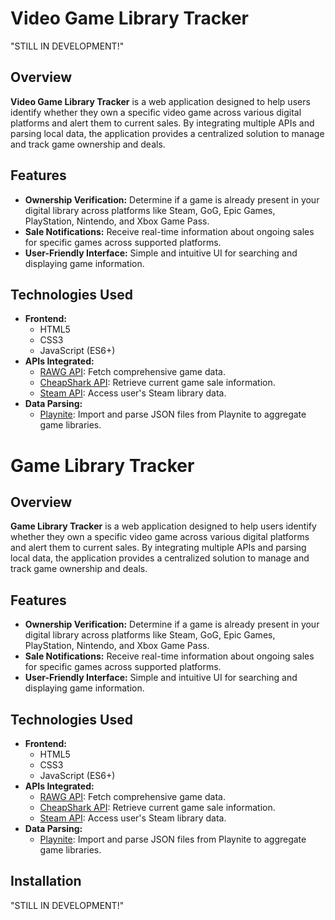 # Video Game Library Tracker

"STILL IN DEVELOPMENT!"

## Overview

**Video Game Library Tracker** is a web application designed to help users identify whether they own a specific video game across various digital platforms and alert them to current sales. By integrating multiple APIs and parsing local data, the application provides a centralized solution to manage and track game ownership and deals.

## Features

- **Ownership Verification:** Determine if a game is already present in your digital library across platforms like Steam, GoG, Epic Games, PlayStation, Nintendo, and Xbox Game Pass.
- **Sale Notifications:** Receive real-time information about ongoing sales for specific games across supported platforms.
- **User-Friendly Interface:** Simple and intuitive UI for searching and displaying game information.

## Technologies Used

- **Frontend:**
  - HTML5
  - CSS3
  - JavaScript (ES6+)
- **APIs Integrated:**
  - [RAWG API](https://rawg.io/apidocs): Fetch comprehensive game data.
  - [CheapShark API](https://apidocs.cheapshark.com/): Retrieve current game sale information.
  - [Steam API](https://steamcommunity.com/dev): Access user's Steam library data.
- **Data Parsing:**
  - [Playnite](https://playnite.link/): Import and parse JSON files from Playnite to aggregate game libraries.

# Game Library Tracker

## Overview

**Game Library Tracker** is a web application designed to help users identify whether they own a specific video game across various digital platforms and alert them to current sales. By integrating multiple APIs and parsing local data, the application provides a centralized solution to manage and track game ownership and deals.

## Features

- **Ownership Verification:** Determine if a game is already present in your digital library across platforms like Steam, GoG, Epic Games, PlayStation, Nintendo, and Xbox Game Pass.
- **Sale Notifications:** Receive real-time information about ongoing sales for specific games across supported platforms.
- **User-Friendly Interface:** Simple and intuitive UI for searching and displaying game information.

## Technologies Used

- **Frontend:**
  - HTML5
  - CSS3
  - JavaScript (ES6+)
- **APIs Integrated:**
  - [RAWG API](https://rawg.io/apidocs): Fetch comprehensive game data.
  - [CheapShark API](https://apidocs.cheapshark.com/): Retrieve current game sale information.
  - [Steam API](https://steamcommunity.com/dev): Access user's Steam library data.
- **Data Parsing:**
  - [Playnite](https://playnite.link/): Import and parse JSON files from Playnite to aggregate game libraries.

## Installation

"STILL IN DEVELOPMENT!"


